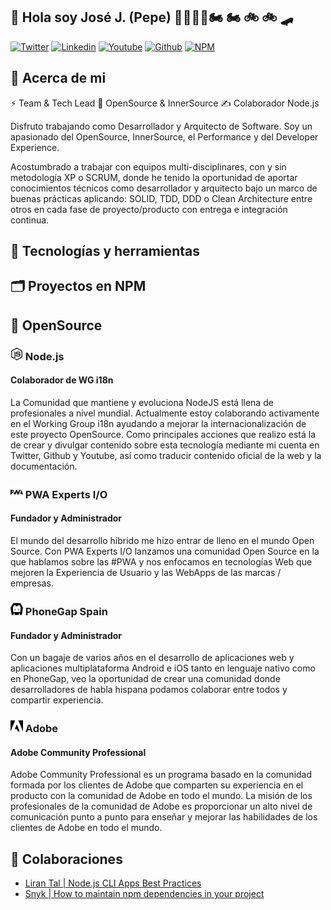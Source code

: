 ## 👋 Hola soy José J. (Pepe) 👨🏻‍💻🔬🏍 🏍️ 🚲 🚲 🛹

[![Twitter](https://img.shields.io/website?url=https%3A%2F%2Fx.com%2FJoseJ_PR&down_message=%20%20&style=flat-square&logo=x&label=JoseJ_PR&labelColor=%23000000&color=%23000000)](https://www.linkedin.com/in/josejpr/)
[![Linkedin](https://img.shields.io/website?url=https%3A%2F%2Fwww.linkedin.com%2Fin%2Fjosejpr&down_message=%20%20&style=flat-square&logo=linkedin&label=JoseJPR&labelColor=%230A66C2&color=%230A66C2)](https://www.linkedin.com/in/josejpr/)
[![Youtube](https://img.shields.io/website?url=https%3A%2F%2Fyoutube.com%2F%40JoseJPR&up_message=%20&down_message=%20%20&style=flat-square&logo=youtube&label=JoseJPR&labelColor=%23FF0000&color=%23FF0000)](https://www.youtube.com/@JoseJPR/)
[![Github](https://img.shields.io/website?url=https%3A%2F%2Fgithub.com%2FJoseJPR&up_message=%20&down_message=%20%20&style=flat-square&logo=github&label=JoseJPR&labelColor=%23181717&color=%23181717)](https://github.com/JoseJPR/)
[![NPM](https://img.shields.io/website?url=https%3A%2F%2Fwww.npmjs.com%2F~josejpr&up_message=%20&up_color=%23CB3837&style=flat-square&logo=npm&label=josejpr&labelColor=%23CB3837&color=%23CB3837)](https://www.npmjs.com/~josejpr)

## 📝 Acerca de mi

⚡️ Team & Tech Lead 🥑 OpenSource & InnerSource ✍️ Colaborador Node.js

Disfruto trabajando como Desarrollador y Arquitecto de Software. Soy un apasionado del OpenSource, InnerSource, el Performance y del Developer Experience.

Acostumbrado a trabajar con equipos multi-disciplinares, con y sin metodología XP o SCRUM, donde he tenido la oportunidad de aportar conocimientos técnicos como desarrollador y arquitecto bajo un marco de buenas prácticas aplicando: SOLID, TDD, DDD o Clean Architecture entre otros en cada fase de proyecto/producto con entrega e integración continua.

## 🔧 Tecnologías y herramientas

## 🗂️ Proyectos en NPM

## 📝 OpenSource
### <img src="nodejs.svg" alt="PWA Experts" width="20"/> Node.js
#### Colaborador de WG i18n
La Comunidad que mantiene y evoluciona NodeJS está llena de profesionales a nivel mundial. Actualmente estoy colaborando activamente en el Working Group i18n ayudando a mejorar la internacionalización de este proyecto OpenSource. Como principales acciones que realizo está la de crear y divulgar contenido sobre esta tecnología mediante mi cuenta en Twitter, Github y Youtube, así como traducir contenido oficial de la web y la documentación.

### <img src="pwa.svg" alt="PWA Experts" width="20"/> PWA Experts I/O
#### Fundador y Administrador
El mundo del desarrollo híbrido me hizo entrar de lleno en el mundo Open Source. Con PWA Experts I/O lanzamos una comunidad Open Source en la que hablamos sobre las #PWA y nos enfocamos en tecnologías Web que mejoren la Experiencia de Usuario y las WebApps de las marcas / empresas.

### <img src="cordova.svg" alt="Apache Cordova" width="20"/> PhoneGap Spain
#### Fundador y Administrador
Con un bagaje de varios años en el desarrollo de aplicaciones web y aplicaciones multiplataforma Android e iOS tanto en lenguaje nativo como en PhoneGap, veo la oportunidad de crear una comunidad donde desarrolladores de habla hispana podamos colaborar entre todos y compartir experiencia.

### <img src="adobe.svg" alt="Apache Cordova" width="20"/> Adobe
#### Adobe Community Professional
Adobe Community Professional es un programa basado en la comunidad formada por los clientes de Adobe que comparten su experiencia en el producto con la comunidad de Adobe en todo el mundo. La misión de los profesionales de la comunidad de Adobe es proporcionar un alto nivel de comunicación punto a punto para enseñar y mejorar las habilidades de los clientes de Adobe en todo el mundo.

## 📝 Colaboraciones
* [Liran Tal | Node.js CLI Apps Best Practices](https://github.com/lirantal/nodejs-cli-apps-best-practices)
* [Snyk | How to maintain npm dependencies in your project](https://snyk.io/blog/how-to-maintain-npm-dependencies-in-your-project/)
